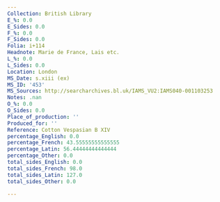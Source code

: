 ```yaml
---
Collection: British Library
E_%: 0.0
E_Sides: 0.0
F_%: 0.0
F_Sides: 0.0
Folia: i+114
Headnote: Marie de France, Lais etc.
L_%: 0.0
L_Sides: 0.0
Location: London
MS_Date: s.xiii (ex)
MS_ID: '453'
MS_Sources: http://searcharchives.bl.uk/IAMS_VU2:IAMS040-001103253
Notes: .nan
O_%: 0.0
O_Sides: 0.0
Place_of_production: ''
Produced_for: ''
Reference: Cotton Vespasian B XIV
percentage_English: 0.0
percentage_French: 43.55555555555555
percentage_Latin: 56.44444444444444
percentage_Other: 0.0
total_sides_English: 0.0
total_sides_French: 98.0
total_sides_Latin: 127.0
total_sides_Other: 0.0

---
```

